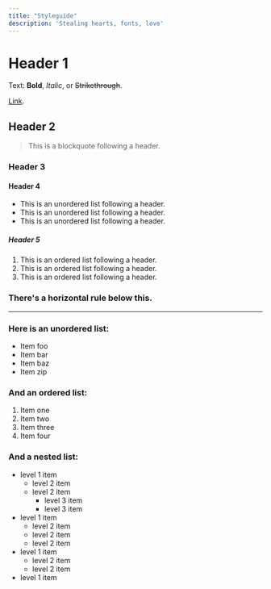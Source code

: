 ```yaml
---
title: "Styleguide"
description: 'Stealing hearts, fonts, love'
---
```


# Header 1

Text: **Bold**, _Italic_, or ~~Strikethrough~~.

[Link](/about).

## Header 2

> This is a blockquote following a header.

### Header 3

<!-- ```js
// Javascript code with syntax highlighting.
var fun = function lang(l) {
  dateformat.i18n = require("./lang/" + l);
  return true;
};
``` -->

#### Header 4

- This is an unordered list following a header.
- This is an unordered list following a header.
- This is an unordered list following a header.

##### Header 5

1.  This is an ordered list following a header.
2.  This is an ordered list following a header.
3.  This is an ordered list following a header.

### There's a horizontal rule below this.

---

### Here is an unordered list:

- Item foo
- Item bar
- Item baz
- Item zip

### And an ordered list:

1.  Item one
1.  Item two
1.  Item three
1.  Item four

### And a nested list:

- level 1 item
  - level 2 item
  - level 2 item
    - level 3 item
    - level 3 item
- level 1 item
  - level 2 item
  - level 2 item
  - level 2 item
- level 1 item
  - level 2 item
  - level 2 item
- level 1 item
